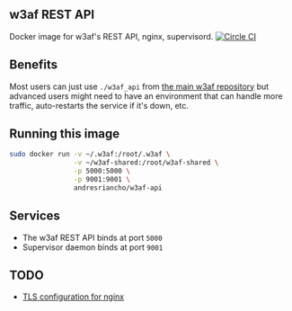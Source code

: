 ## w3af REST API

Docker image for w3af's REST API, nginx, supervisord.
[![Circle CI](https://circleci.com/gh/andresriancho/w3af-api-docker.svg?style=svg)](https://circleci.com/gh/andresriancho/w3af-api-docker)

## Benefits

Most users can just use `./w3af_api` from [the main w3af repository](https://github.com/andresriancho/w3af)
but advanced users might need to have an environment that can handle more traffic,
auto-restarts the service if it's down, etc.
 
## Running this image

```bash
sudo docker run -v ~/.w3af:/root/.w3af \
                -v ~/w3af-shared:/root/w3af-shared \
                -p 5000:5000 \
                -p 9001:9001 \
                andresriancho/w3af-api
```

## Services

 * The w3af REST API binds at port `5000`
 * Supervisor daemon binds at port `9001`
 
## TODO

 * [TLS configuration for nginx](https://github.com/andresriancho/w3af-api-docker/issues/1)
